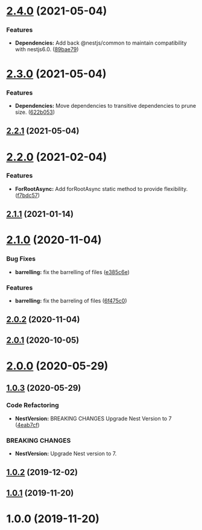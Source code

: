 # [2.4.0](https://github.com/benMain/nest-kinesis-producer/compare/v2.3.0...v2.4.0) (2021-05-04)


### Features

* **Dependencies:** Add back @nestjs/common to maintain compatibility with nestjs6.0. ([89bae79](https://github.com/benMain/nest-kinesis-producer/commit/89bae790d270bda5d3220d1d8bbf70b1fccc8462))

# [2.3.0](https://github.com/benMain/nest-kinesis-producer/compare/v2.2.1...v2.3.0) (2021-05-04)


### Features

* **Dependencies:** Move dependencies to transitive dependencies to prune size. ([622b053](https://github.com/benMain/nest-kinesis-producer/commit/622b053afcd9cfd3f19c402cf1ecd1a3fe60e1f1))

## [2.2.1](https://github.com/benMain/nest-kinesis-producer/compare/v2.2.0...v2.2.1) (2021-05-04)

# [2.2.0](https://github.com/benMain/nest-kinesis-producer/compare/v2.1.1...v2.2.0) (2021-02-04)


### Features

* **ForRootAsync:** Add forRootAsync static method to provide flexibility. ([f7bdc57](https://github.com/benMain/nest-kinesis-producer/commit/f7bdc5745b4697f3112e9ea2c775cae2ab1a12c5))

## [2.1.1](https://github.com/benMain/nest-kinesis-producer/compare/v2.1.0...v2.1.1) (2021-01-14)

# [2.1.0](https://github.com/benMain/nest-kinesis-producer/compare/v2.0.2...v2.1.0) (2020-11-04)


### Bug Fixes

* **barrelling:** fix the barrelling of files ([e385c6e](https://github.com/benMain/nest-kinesis-producer/commit/e385c6ea592bdbfd68c33c3b7fd7d04080fac6fd))


### Features

* **barrelling:** fix the barreling of files ([6f475c0](https://github.com/benMain/nest-kinesis-producer/commit/6f475c051b2c8f2be89a2b1c1373de05dd85c00c))

## [2.0.2](https://github.com/benMain/nest-kinesis-producer/compare/v2.0.1...v2.0.2) (2020-11-04)

## [2.0.1](https://github.com/benMain/nest-kinesis-producer/compare/v2.0.0...v2.0.1) (2020-10-05)

# [2.0.0](https://github.com/benMain/nest-kinesis-producer/compare/v1.0.3...v2.0.0) (2020-05-29)

## [1.0.3](https://github.com/benMain/nest-kinesis-producer/compare/v1.0.2...v1.0.3) (2020-05-29)

### Code Refactoring

- **NestVersion:** BREAKING CHANGES Upgrade Nest Version to 7 ([4eab7cf](https://github.com/benMain/nest-kinesis-producer/commit/4eab7cff8eb2cb68b4d998d807d201372e8fe265))

### BREAKING CHANGES

- **NestVersion:** Upgrade Nest version to 7.

## [1.0.2](https://github.com/benMain/nest-kinesis-producer/compare/v1.0.1...v1.0.2) (2019-12-02)

## [1.0.1](https://github.com/benMain/nest-kinesis-producer/compare/v1.0.0...v1.0.1) (2019-11-20)

# 1.0.0 (2019-11-20)
